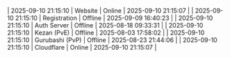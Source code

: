 | 2025-09-10 21:15:10 | Website | Online | 2025-09-10 21:15:07 |
| 2025-09-10 21:15:10 | Registration | Offline | 2025-09-09 16:40:23 |
| 2025-09-10 21:15:10 | Auth Server | Offline | 2025-08-18 09:33:31 |
| 2025-09-10 21:15:10 | Kezan (PvE) | Offline | 2025-08-03 17:58:02 |
| 2025-09-10 21:15:10 | Gurubashi (PvP) | Offline | 2025-08-23 21:44:06 |
| 2025-09-10 21:15:10 | Cloudflare | Online | 2025-09-10 21:15:07 |
